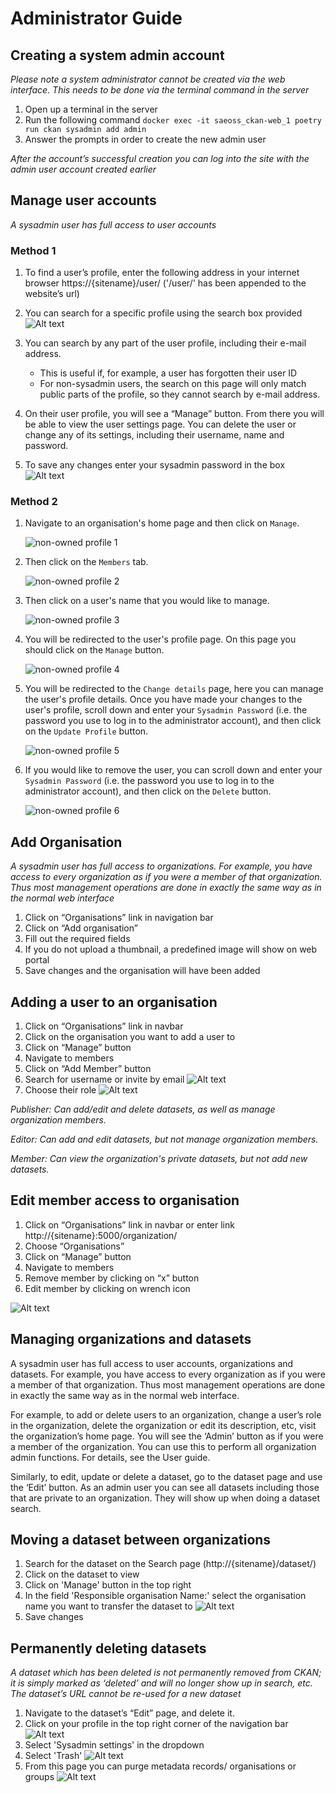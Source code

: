 # Administrator Guide
<!-- Narrative Instructions on how admin users will use the product/platform -->
<!-- Replace all of the titles with relevant titles -->

## Creating a system admin account

*Please note a system administrator cannot be created via the web interface. This needs to be done via the terminal command in the server*

1. Open up a terminal in the server
2. Run the following command  `docker exec -it saeoss_ckan-web_1 poetry run ckan sysadmin add admin`
3. Answer the prompts in order to create the new admin user

*After the account’s successful creation you can log into the site with the admin user account created earlier*

## Manage user accounts

*A sysadmin user has full access to user accounts*

### Method 1

1. To find a user’s profile, enter the following address in your internet browser https://{sitename}/user/ ('/user/' has been appended to the website’s url)
2. You can search for a specific profile using the search box provided
![Alt text](img/user-search.png)

3. You can search by any part of the user profile, including their e-mail address.
      - This is useful if, for example, a user has forgotten their user ID
      - For non-sysadmin users, the search on this page will only match public parts of the profile, so they cannot search by e-mail address.
4. On their user profile, you will see a “Manage” button. From there you will be able to view the user settings page. You can delete the user or change any of its settings, including their username, name and password.
5. To save any changes enter your sysadmin password in the box
![Alt text](img/sysadmin-pass.png)

### Method 2

1. Navigate to an organisation's home page and then click on `Manage`.

      ![non-owned profile 1](img/non-owned-profile-1.png)

2. Then click on the `Members` tab.

      ![non-owned profile 2](img/non-owned-profile-2.png)

3. Then click on a user's name that you would like to manage.

      ![non-owned profile 3](img/non-owned-profile-3.png)

4. You will be redirected to the user's profile page. On this page you should click on the `Manage` button.

      ![non-owned profile 4](img/non-owned-profile-4.png)

5. You will be redirected to the `Change details` page, here you can manage the user's profile details. Once you have made your changes to the user's profile, scroll down and enter your `Sysadmin Password` (i.e. the password you use to log in to the administrator account), and then click on the `Update Profile` button.

      ![non-owned profile 5](img/non-owned-profile-5.png)

6. If you would like to remove the user, you can scroll down and enter your `Sysadmin Password` (i.e. the password you use to log in to the administrator account), and then click on the `Delete` button.

      ![non-owned profile 6](img/non-owned-profile-6.png)

## Add Organisation

*A sysadmin user has full access to organizations. For example, you have access to every organization as if you were a member of that organization. Thus most management operations are done in exactly the same way as in the normal web interface*

1. Click on “Organisations” link in navigation bar
2. Click on “Add organisation”
3. Fill out the required fields
4. If you do not upload a thumbnail, a predefined image will show on web portal
5. Save changes and the organisation will have been added

## Adding a user to an organisation

1. Click on “Organisations” link in navbar
2. Click on the organisation you want to add a user to
3. Click on “Manage” button
4. Navigate to members
5. Click on “Add Member” button
6. Search for username or invite by email
![Alt text](img/add-user-org.png)
7. Choose their role
![Alt text](img/user-role.png)

*Publisher: Can add/edit and delete datasets, as well as manage organization members.*

*Editor: Can add and edit datasets, but not manage organization members.*

*Member: Can view the organization's private datasets, but not add new datasets.*

## Edit member access to organisation

1. Click on “Organisations” link in navbar or enter link http://{sitename}:5000/organization/
2. Choose  “Organisations”
3. Click on “Manage” button
4. Navigate to members
5. Remove member by clicking on “x” button
6. Edit member by clicking on wrench icon

![Alt text](img/edit-member.png)

## Managing organizations and datasets

A sysadmin user has full access to user accounts, organizations and datasets. For example, you have access to every organization as if you were a member of that organization. Thus most management operations are done in exactly the same way as in the normal web interface.

For example, to add or delete users to an organization, change a user’s role in the organization, delete the organization or edit its description, etc, visit the organization’s home page. You will see the ‘Admin’ button as if you were a member of the organization. You can use this to perform all organization admin functions. For details, see the User guide.

Similarly, to edit, update or delete a dataset, go to the dataset page and use the ‘Edit’ button. As an admin user you can see all datasets including those that are private to an organization. They will show up when doing a dataset search.

## Moving a dataset between organizations

1. Search for the dataset on the Search page (http://{sitename}/dataset/)
2. Click on the dataset to view
3. Click on 'Manage' button in the top right
4. In the field 'Responsible organisation Name:' select the organisation name you want to transfer the dataset to
![Alt text](img/dataset-move.png)
5. Save changes

## Permanently deleting datasets

*A dataset which has been deleted is not permanently removed from CKAN; it is simply marked as ‘deleted’ and will no longer show up in search, etc. The dataset’s URL cannot be re-used for a new dataset*

1. Navigate to the dataset’s “Edit” page, and delete it.
2. Click on your profile in the top right corner of the navigation bar
![Alt text](img/nav.png)
3. Select 'Sysadmin settings' in the dropdown
4. Select 'Trash'
![Alt text](img/trash.png)
5. From this page you can purge metadata records/ organisations or groups
![Alt text](img/purge.png)
